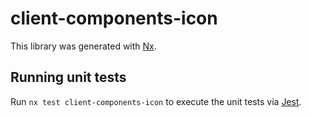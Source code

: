 # client-components-icon

This library was generated with [Nx](https://nx.dev).

## Running unit tests

Run `nx test client-components-icon` to execute the unit tests via [Jest](https://jestjs.io).
